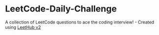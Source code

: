 # LeetCode-Daily-Challenge
A collection of LeetCode questions to ace the coding interview! - Created using [LeetHub v2](https://github.com/arunbhardwaj/LeetHub-2.0)
